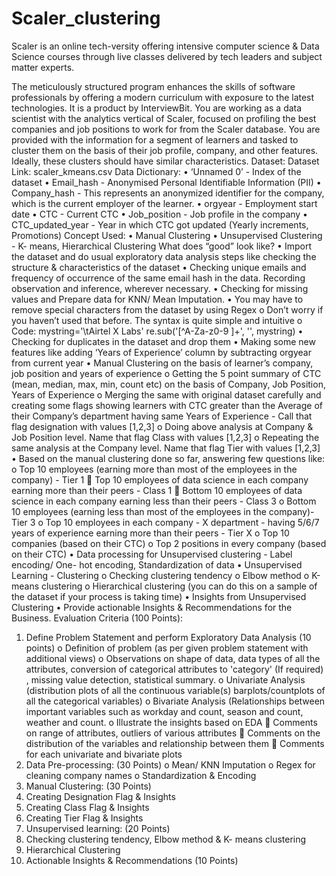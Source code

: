 # Scaler_clustering
Scaler is an online tech-versity offering intensive computer science &amp; Data Science courses through live classes delivered by tech leaders and subject matter experts. 


The meticulously structured program enhances the skills of software professionals by offering a modern curriculum with exposure to the latest technologies. It is a product by InterviewBit.
You are working as a data scientist with the analytics vertical of Scaler, focused on profiling the best companies and job positions to work for from the Scaler database. You are provided with the information for a segment of learners and tasked to cluster them on the basis of their job profile, company, and other features. Ideally, these clusters should have similar characteristics.
Dataset:
Dataset Link: scaler_kmeans.csv
Data Dictionary:
•	‘Unnamed 0’ - Index of the dataset
•	Email_hash - Anonymised Personal Identifiable Information (PII)
•	Company_hash - This represents an anonymized identifier for the company, which is the current employer of the learner.
•	orgyear - Employment start date
•	CTC - Current CTC
•	Job_position - Job profile in the company
•	CTC_updated_year - Year in which CTC got updated (Yearly increments, Promotions)
Concept Used:
•	Manual Clustering
•	Unsupervised Clustering - K- means, Hierarchical Clustering
What does “good” look like?
•	Import the dataset and do usual exploratory data analysis steps like checking the structure & characteristics of the dataset
•	Checking unique emails and frequency of occurrence of the same email hash in the data. Recording observation and inference, wherever necessary.
•	Checking for missing values and Prepare data for KNN/ Mean Imputation.
•	You may have to remove special characters from the dataset by using Regex
o	Don’t worry if you haven’t used that before. The syntax is quite simple and intuitive
o	Code:
mystring='\tAirtel X Labs'
re.sub('[^A-Za-z0-9 ]+', '', mystring)
•	Checking for duplicates in the dataset and drop them
•	Making some new features like adding ‘Years of Experience’ column by subtracting orgyear from current year
•	Manual Clustering on the basis of learner’s company, job position and years of experience
o	Getting the 5 point summary of CTC (mean, median, max, min, count etc) on the basis of Company, Job Position, Years of Experience
o	Merging the same with original dataset carefully and creating some flags showing learners with CTC greater than the Average of their Company’s department having same Years of Experience - Call that flag designation with values [1,2,3]
o	Doing above analysis at Company & Job Position level. Name that flag Class with values [1,2,3]
o	Repeating the same analysis at the Company level. Name that flag Tier with values [1,2,3]
•	Based on the manual clustering done so far, answering few questions like:
o	Top 10 employees (earning more than most of the employees in the company) - Tier 1
	Top 10 employees of data science in each company earning more than their peers - Class 1
	Bottom 10 employees of data science in each company earning less than their peers - Class 3
o	Bottom 10 employees (earning less than most of the employees in the company)- Tier 3
o	Top 10 employees in each company - X department - having 5/6/7 years of experience earning more than their peers - Tier X
o	Top 10 companies (based on their CTC)
o	Top 2 positions in every company (based on their CTC)
•	Data processing for Unsupervised clustering - Label encoding/ One- hot encoding, Standardization of data
•	Unsupervised Learning - Clustering
o	Checking clustering tendency
o	Elbow method
o	K-means clustering
o	Hierarchical clustering (you can do this on a sample of the dataset if your process is taking time)
•	Insights from Unsupervised Clustering
•	Provide actionable Insights & Recommendations for the Business.
Evaluation Criteria (100 Points):
1.	Define Problem Statement and perform Exploratory Data Analysis (10 points)
o	Definition of problem (as per given problem statement with additional views)
o	Observations on shape of data, data types of all the attributes, conversion of categorical attributes to 'category' (If required) , missing value detection, statistical summary.
o	Univariate Analysis (distribution plots of all the continuous variable(s) barplots/countplots of all the categorical variables)
o	Bivariate Analysis (Relationships between important variables such as workday and count, season and count, weather and count.
o	Illustrate the insights based on EDA
	Comments on range of attributes, outliers of various attributes
	Comments on the distribution of the variables and relationship between them
	Comments for each univariate and bivariate plots
2.	Data Pre-processing: (30 Points)
o	Mean/ KNN Imputation
o	Regex for cleaning company names
o	Standardization & Encoding
3.	Manual Clustering: (30 Points)
1.	Creating Designation Flag & Insights
2.	Creating Class Flag & Insights
3.	Creating Tier Flag & Insights
4.	Unsupervised learning: (20 Points)
1.	Checking clustering tendency, Elbow method & K- means clustering
2.	Hierarchical Clustering
5.	Actionable Insights & Recommendations (10 Points)
